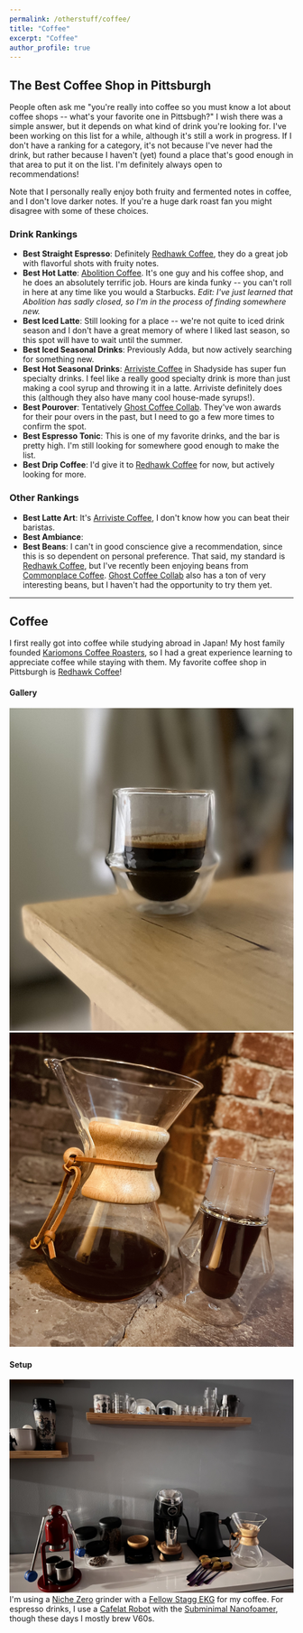 ```yaml
---
permalink: /otherstuff/coffee/
title: "Coffee"
excerpt: "Coffee"
author_profile: true
---
```


## The Best Coffee Shop in Pittsburgh

People often ask me "you're really into coffee so you must know a lot about coffee shops -- what's your favorite one in Pittsbugh?" I wish there was a simple answer, but it depends on what kind of drink you're looking for. I've been working on this list for a while, although it's still a work in progress. If I don't have a ranking for a category, it's not because I've never had the drink, but rather because I haven't (yet) found a place that's good enough in that area to put it on the list. I'm definitely always open to recommendations!

Note that I personally really enjoy both fruity and fermented notes in coffee, and I don't love darker notes. If you're a huge dark roast fan you might disagree with some of these choices.

### Drink Rankings

- **Best Straight Espresso**: Definitely [Redhawk Coffee](https://maps.app.goo.gl/DePYiuv6np1JnZ2C8), they do a great job with flavorful shots with fruity notes.
- **Best Hot Latte**: [Abolition Coffee](https://maps.app.goo.gl/BUqGUC7Zw3Bavjot9). It's one guy and his coffee shop, and he does an absolutely terrific job. Hours are kinda funky -- you can't roll in here at any time like you would a Starbucks. *Edit: I've just learned that Abolition has sadly closed, so I'm in the process of finding somewhere new.*
- **Best Iced Latte**: Still looking for a place -- we're not quite to iced drink season and I don't have a great memory of where I liked last season, so this spot will have to wait until the summer.
- **Best Iced Seasonal Drinks**: Previously Adda, but now actively searching for something new.
- **Best Hot Seasonal Drinks**: [Arriviste Coffee](https://maps.app.goo.gl/XjRXDpzC7Hvu6ikR9) in Shadyside has super fun specialty drinks. I feel like a really good specialty drink is more than just making a cool syrup and throwing it in a latte. Arriviste definitely does this (although they also have many cool house-made syrups!).
- **Best Pourover**: Tentatively [Ghost Coffee Collab](https://maps.app.goo.gl/9vyBomgjoSNPaY7s9). They've won awards for their pour overs in the past, but I need to go a few more times to confirm the spot.
- **Best Espresso Tonic**: This is one of my favorite drinks, and the bar is pretty high. I'm still looking for somewhere good enough to make the list.
- **Best Drip Coffee**: I'd give it to [Redhawk Coffee](https://maps.app.goo.gl/DePYiuv6np1JnZ2C8) for now, but actively looking for more.

### Other Rankings

- **Best Latte Art**: It's [Arriviste Coffee](https://maps.app.goo.gl/XjRXDpzC7Hvu6ikR9), I don't know how you can beat their baristas.
- **Best Ambiance**:
- **Best Beans**: I can't in good conscience give a recommendation, since this is so dependent on personal preference. That said, my standard is [Redhawk Coffee](https://maps.app.goo.gl/DePYiuv6np1JnZ2C8), but I've recently been enjoying beans from [Commonplace Coffee](https://maps.app.goo.gl/1VPzn5ecBUnQu2p76). [Ghost Coffee Collab](https://maps.app.goo.gl/9vyBomgjoSNPaY7s9) also has a ton of very interesting beans, but I haven't had the opportunity to try them yet.

-----

## Coffee

I first really got into coffee while studying abroad in Japan! My host family founded [Kariomons Coffee Roasters](https://kariomons.com/), so I had a great experience learning to appreciate coffee while staying with them. My favorite coffee shop in Pittsburgh is [Redhawk Coffee](https://www.redhawkcoffee.com/)!

#### Gallery

![](../621C0496-AC7E-40C9-BCAF-84C61088FE2F.jpeg)
![](../images/742AEA55-45C6-4C34-A6D2-326AA3AB77DB.jpeg)

#### Setup

![](../2D143280-6471-4805-B6B5-E5E512565BDE.jpeg)
I'm using a [Niche Zero](https://www.nichecoffee.co.uk/) grinder with a [Fellow Stagg EKG](https://fellowproducts.com/) for my coffee.
For espresso drinks, I use a [Cafelat Robot](https://www.youtube.com/watch?v=11ZSXVZbQbA) with the [Subminimal Nanofoamer](https://subminimal.com/products/nanofoamer), though these days I mostly brew V60s.

